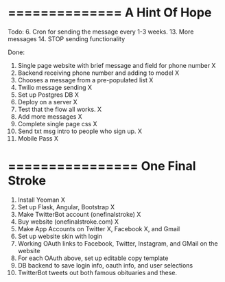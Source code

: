 ==============
A Hint Of Hope
==============

Todo:
6. Cron for sending the message every 1-3 weeks.
13. More messages
14. STOP sending functionality

Done:
1. Single page website with brief message and field for phone number X
2. Backend receiving phone number and adding to model X
3. Chooses a message from a pre-populated list X
4. Twilio message sending X
5. Set up Postgres DB X
7. Deploy on a server X
8. Test that the flow all works. X
9. Add more messages X
10. Complete single page css X
11. Send txt msg intro to people who sign up. X
12. Mobile Pass X

================
One Final Stroke
================

1. Install Yeoman X
2. Set up Flask, Angular, Bootstrap X
3. Make TwitterBot account (onefinalstroke) X
4. Buy website (onefinalstroke.com) X
5. Make App Accounts on Twitter X, Facebook X, and Gmail
6. Set up website skin with login
7. Working OAuth links to Facebook, Twitter, Instagram, and GMail on the website
8. For each OAuth above, set up editable copy template
9. DB backend to save login info, oauth info, and user selections
10. TwitterBot tweets out both famous obituaries and these.
